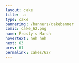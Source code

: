 ```yaml
---
layout: cake
title:  a
type: cake
bannerimg: /banners/cakebanner
comic: cake_62.png
name: Frosty's March
hovertext: heh heh
next: 63
prev: 61
permalink: cakes/62/
---
```

